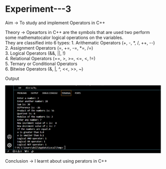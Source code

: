 # Experiment---3

Aim -> To study and implement Operators in C++  <br> 

Theory -> Opeartors in C++ are the symbols that are used two perform some mathematocalor logical operations on the variables. <br> 
          They are classified into 6 types: 1. Arithematic Operators (+, -, *, /, ++, --)<br>
                                            2. Assignment Operators (=, +=, -=, *=, /=)<br> 
                                            3. Logical Operators (&&, ||, !)<br>
                                            4. Relational Operators (==, >, >=, <=, <, !=) <br>
                                            5. Ternary or Conditional Operators <br>
                                            6. Bitwise Operators (&, |, ^, <<, >>, ~)<br> 


Output <br> 

![exp3](https://github.com/Shloka-Patel/Experiment---3/blob/main/Output_3.png)<br> 


Conclusion -> I learnt about using perators in C++ <br> 
                                            

